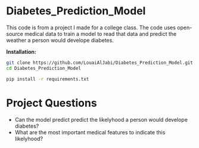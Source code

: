 # Diabetes_Prediction_Model
This code is from a project I made for a college class. The code uses open-source medical data to train a model to read that data and predict the weather a person would develope diabetes. 

**Installation:**
```bash
git clone https://github.com/LouaiAlJabi/Diabetes_Prediction_Model.git
cd Diabetes_Prediction_Model

pip install -r requirements.txt
```
# Project Questions
* Can the model predict predict the likelyhood a person would develope diabetes?
* What are the most important medical features to indicate this likelyhood?
